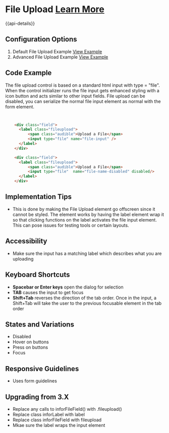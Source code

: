# File Upload  [Learn More](#)

{{api-details}}

## Configuration Options

1. Default File Upload Example [View Example]( ../components/fileupload/example-index)
2. Advanced File Upload Example [View Example]( ../components/fileupload-advanced/example-index)

## Code Example

The file upload control is based on a standard html input with type = "file". When the control initializer runs the file input gets enhanced styling with a icon button and acts similar to other input fields. File upload can be disabled, you can serialize the normal file input element as normal with the form element.

```html


    <div class="field">
      <label class="fileupload">
          <span class="audible">Upload a File</span>
          <input type="file" name="file-input" />
      </label>
    </div>

    <div class="field">
      <label class="fileupload">
          <span class="audible">Upload a File</span>
          <input type="file"  name="file-name-disabled" disabled/>
      </label>
    </div>


```

## Implementation Tips

-   This is done by making the File Upload element go offscreen since it cannot be styled. The element works by having the label element wrap it so that clicking functions on the label activates the file input element. This can pose issues for testing tools or certain layouts.

## Accessibility

-   Make sure the input has a matching label which describes what you are uploading

## Keyboard Shortcuts

-   **Spacebar or Enter keys** open the dialog for selection
-   **TAB** causes the input to get focus
-   **Shift+Tab** reverses the direction of the tab order. Once in the input, a Shift+Tab will take the user to the previous focusable element in the tab order

## States and Variations

-   Disabled
-   Hover on buttons
-   Press on buttons
-   Focus

## Responsive Guidelines

-   Uses form guidelines

## Upgrading from 3.X

-   Replace any calls to inforFileField() with .fileupload()
-   Replace class inforLabel with label
-   Replace class inforFileField with fileupload
-   Mkae sure the label wraps the input element

